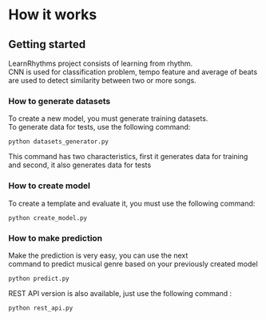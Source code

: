 # How it works

## Getting started
LearnRhythms project consists of learning from rhythm.  <br/> CNN is used for classification problem, 
tempo feature and average of beats <br/>  are used to detect similarity between two or more songs. 

### How to generate datasets
To create a new model, you must generate training datasets. <br/> 
To generate data for tests, use the following command:

```
python datasets_generator.py
```
This command has two characteristics, first it generates data for training <br/> and 
second, it also generates data for tests

### How to create model
To create a template and evaluate it, you must use the following command:

```
python create_model.py
```

### How to make prediction
Make the prediction is very easy, you can use the next<br/> 
command to predict musical genre based on your previously created model

```
python predict.py
```
REST API version is also available, just use the following command : 

```
python rest_api.py
```
